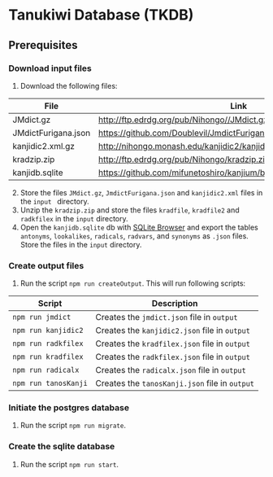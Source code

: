# Tanukiwi Database (TKDB)


## Prerequisites

### Download input files

1. Download the following files:

| File                | Link                                                                     |
| ------------------- | ------------------------------------------------------------------------ |
| JMdict.gz           | http://ftp.edrdg.org/pub/Nihongo//JMdict.gz                              |
| JMdictFurigana.json | https://github.com/Doublevil/JmdictFurigana/releases                     |
| kanjidic2.xml.gz    | http://nihongo.monash.edu/kanjidic2/kanjidic2.xml.gz                     |
| kradzip.zip         | http://ftp.edrdg.org/pub/Nihongo/kradzip.zip                             |
| kanjidb.sqlite      | https://github.com/mifunetoshiro/kanjium/blob/master/data/kanjidb.sqlite |

2. Store the files `JMdict.gz`, `JmdictFurigana.json` and `kanjidic2.xml` files in the `input ` directory.
3. Unzip the `kradzip.zip` and store the files `kradfile`, `kradfile2` and `radkfilex` in the `input` directory.
4. Open the `kanjidb.sqlite` db with [SQLite Browser](https://sqlitebrowser.org/) and export the tables `antonyms`, `lookalikes`, `radicals`, `radvars`, and `synonyms` as `.json` files. Store the files in the `input` directory.

### Create output files

1. Run the script `npm run createOutput`. This will run following scripts:

| Script              | Description                                   | 
| ------------------- | --------------------------------------------- |
| `npm run jmdict`    | Creates the `jmdict.json` file in `output`    |
| `npm run kanjidic2` | Creates the `kanjidic2.json` file in `output` |
| `npm run radkfilex` | Creates the `kradfilex.json` file in `output` |
| `npm run kradfilex` | Creates the `radkfilex.json` file in `output` |
| `npm run radicalx`  | Creates the `radicalx.json` file in `output`  |
| `npm run tanosKanji`| Creates the `tanosKanji.json` file in `output`|

### Initiate the postgres database

1. Run the script `npm run migrate`.


### Create the sqlite database

1. Run the script `npm run start`.